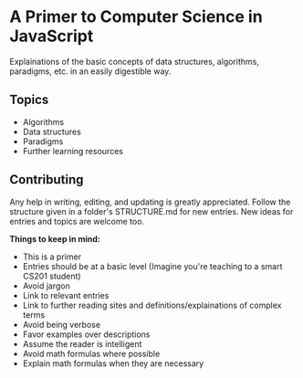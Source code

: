 # A Primer to Computer Science in JavaScript
Explainations of the basic concepts of data structures, algorithms, paradigms, etc. in an easily digestible way.

## Topics

* Algorithms
* Data structures
* Paradigms
* Further learning resources

## Contributing

Any help in writing, editing, and updating is greatly appreciated. Follow the structure given in a folder's STRUCTURE.md for new entries. New ideas for entries and topics are welcome too.

**Things to keep in mind:**

* This is a primer
* Entries should be at a basic level (Imagine you're teaching to a smart CS201 student)
* Avoid jargon
* Link to relevant entries
* Link to further reading sites and definitions/explainations of complex terms
* Avoid being verbose
* Favor examples over descriptions
* Assume the reader is intelligent
* Avoid math formulas where possible
* Explain math formulas when they are necessary
